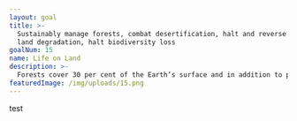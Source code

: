 ```yaml
---
layout: goal
title: >-
  Sustainably manage forests, combat desertification, halt and reverse
  land degradation, halt biodiversity loss
goalNum: 15
name: Life on Land
description: >-
  Forests cover 30 per cent of the Earth’s surface and in addition to providing food security and shelter, forests are key to combating climate change, protecting biodiversity and the homes of the indigenous population.  Thirteen million hectares of forests are being lost every year while the persistent degradation of drylands has led to the desertification of 3.6 billion hectares.
featuredImage: /img/uploads/15.png
---
```

test
